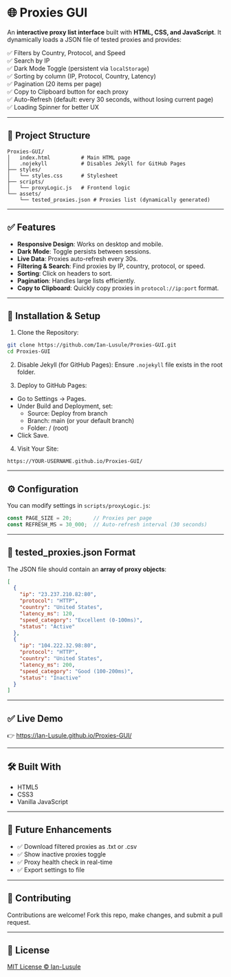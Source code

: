 # 🌐 Proxies GUI

An **interactive proxy list interface** built with **HTML, CSS, and JavaScript**. It dynamically loads a JSON file of tested proxies and provides:

✅ Filters by Country, Protocol, and Speed  
✅ Search by IP  
✅ Dark Mode Toggle (persistent via `localStorage`)  
✅ Sorting by column (IP, Protocol, Country, Latency)  
✅ Pagination (20 items per page)  
✅ Copy to Clipboard button for each proxy  
✅ Auto-Refresh (default: every 30 seconds, without losing current page)  
✅ Loading Spinner for better UX  

---

## 📂 Project Structure
```
Proxies-GUI/
│   index.html          # Main HTML page
│   .nojekyll           # Disables Jekyll for GitHub Pages
├── styles/
│   └── styles.css      # Stylesheet
├── scripts/
│   └── proxyLogic.js   # Frontend logic
└── assets/
    └── tested_proxies.json # Proxies list (dynamically generated)
```

---

## ✅ Features
- **Responsive Design**: Works on desktop and mobile.
- **Dark Mode**: Toggle persists between sessions.
- **Live Data**: Proxies auto-refresh every 30s.
- **Filtering & Search**: Find proxies by IP, country, protocol, or speed.
- **Sorting**: Click on headers to sort.
- **Pagination**: Handles large lists efficiently.
- **Copy to Clipboard**: Quickly copy proxies in `protocol://ip:port` format.

---

## 🔧 Installation & Setup

1. Clone the Repository:
```bash
git clone https://github.com/Ian-Lusule/Proxies-GUI.git
cd Proxies-GUI
```

2. Disable Jekyll (for GitHub Pages):
Ensure `.nojekyll` file exists in the root folder.

3. Deploy to GitHub Pages:
- Go to Settings → Pages.
- Under Build and Deployment, set:
  - Source: Deploy from branch
  - Branch: main (or your default branch)
  - Folder: / (root)
- Click Save.

4. Visit Your Site:
```
https://YOUR-USERNAME.github.io/Proxies-GUI/
```

---

## ⚙️ Configuration
You can modify settings in `scripts/proxyLogic.js`:
```javascript
const PAGE_SIZE = 20;       // Proxies per page
const REFRESH_MS = 30_000;  // Auto-refresh interval (30 seconds)
```

---

## 📄 tested_proxies.json Format
The JSON file should contain an **array of proxy objects**:
```json
[
  {
    "ip": "23.237.210.82:80",
    "protocol": "HTTP",
    "country": "United States",
    "latency_ms": 120,
    "speed_category": "Excellent (0-100ms)",
    "status": "Active"
  },
  {
    "ip": "104.222.32.98:80",
    "protocol": "HTTP",
    "country": "United States",
    "latency_ms": 200,
    "speed_category": "Good (100-200ms)",
    "status": "Inactive"
  }
]
```

---

## ✅ Live Demo
👉 <a href="https://Ian-Lusule.github.io/Proxies-GUI/" target="_blank">https://Ian-Lusule.github.io/Proxies-GUI/</a>
 
---

## 🛠 Built With
- HTML5
- CSS3
- Vanilla JavaScript

---

## 📌 Future Enhancements
- ✅ Download filtered proxies as .txt or .csv
- ✅ Show inactive proxies toggle
- ✅ Proxy health check in real-time
- ✅ Export settings to file

---

## 🤝 Contributing
Contributions are welcome! Fork this repo, make changes, and submit a pull request.

---

## 📜 License
[MIT License © Ian-Lusule](LICENSE)
